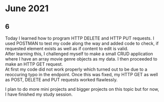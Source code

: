# June 2021

## 6

Today I learned how to program HTTP DELETE and HTTP PUT requests. I used POSTMAN to test my code along the way and added code to check, if requested element exists as well as if content to edit is valid.   
After learning this, I challenged myself to make a small CRUD application where I have an array movie genre objects as my data. I then proceeded to make an HTTP GET request.    
At first my code did not work properly which turned out to be due to a reoccuring typo in the endpoint. Once this was fixed, my HTTP GET as well as POST, DELETE and PUT requests worked flawlessly. 

I plan to do more mini projects and bigger projects on this topic but for now, I have finished my study session.